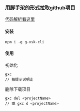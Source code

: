 ### 用脚手架的形式拉取github项目
[代码解析看这里](http://xiaoshengkai.com/doc/5eb7cad73f37fa572675f2c5)

#### 安装
```
npm i -g g-xsk-cli
```
#### 使用

初始化

```
gxc
// 按提示说明走
```

删除下载项目
```
gxc del <projectName>
// 或 gxc d <projectName>
```
